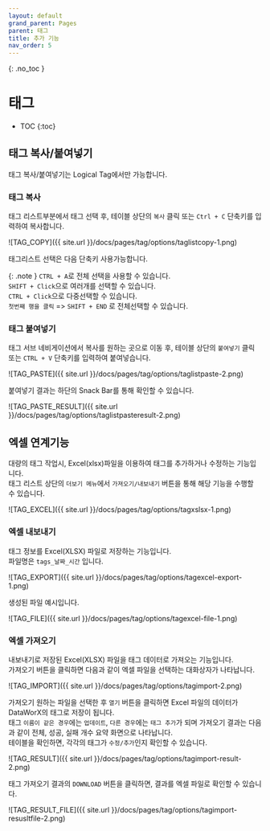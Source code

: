 ```yaml
---
layout: default
grand_parent: Pages
parent: 태그
title: 추가 기능
nav_order: 5
---
```


{: .no_toc }
# 태그

- TOC
{:toc}


## 태그 복사/붙여넣기  
  태그 복사/붙여넣기는 Logical Tag에서만 가능합니다.

  
### 태그 복사  
  태그 리스트부분에서 태그 선택 후, 테이블 상단의 `복사` 클릭 또는 `Ctrl + C` 단축키를 입력하여 복사합니다.

  ![TAG_COPY]({{ site.url }}/docs/pages/tag/options/taglistcopy-1.png)

  태그리스트 선택은 다음 단축키 사용가능합니다.

  {: .note }
  `CTRL + A`로 전체 선택을 사용할 수 있습니다.  
  `SHIFT + Click`으로 여러개를 선택할 수 있습니다.  
  `CTRL + Click`으로 다중선택할 수 있습니다.  
  `첫번째 행을 클릭` => `SHIFT + END` 로 전체선택할 수 있습니다.

### 태그 붙여넣기  
  태그 서브 네비게이션에서 복사를 원하는 곳으로 이동 후, 테이블 상단의 `붙여넣기` 클릭 또는 `CTRL + V` 단축키를 입력하여 붙여넣습니다.  

  ![TAG_PASTE]({{ site.url }}/docs/pages/tag/options/taglistpaste-2.png)

  붙여넣기 결과는 하단의 Snack Bar를 통해 확인할 수 있습니다.

  ![TAG_PASTE_RESULT]({{ site.url }}/docs/pages/tag/options/taglistpasteresult-2.png)

## 엑셀 연계기능  
대량의 태그 작업시, Excel(xlsx)파일을 이용하여 태그를 추가하거나 수정하는 기능입니다.  
태그 리스트 상단의 `더보기 메뉴`에서 `가져오기/내보내기` 버튼을 통해 해당 기능을 수행할 수 있습니다.

![TAG_EXCEL]({{ site.url }}/docs/pages/tag/options/tagxslsx-1.png)

### 엑셀 내보내기  
태그 정보를 Excel(XLSX) 파일로 저장하는 기능입니다.  
파일명은 `tags_날짜_시간` 입니다.  

![TAG_EXPORT]({{ site.url }}/docs/pages/tag/options/tagexcel-export-1.png)

생성된 파일 예시입니다.  

![TAG_FILE]({{ site.url }}/docs/pages/tag/options/tagexcel-file-1.png)

### 엑셀 가져오기  

내보내기로 저장된 Excel(XLSX) 파일을 태그 데이터로 가져오는 기능입니다.  
가져오기 버튼을 클릭하면 다음과 같이 엑셀 파일을 선택하는 대화상자가 나타납니다.  

![TAG_IMPORT]({{ site.url }}/docs/pages/tag/options/tagimport-2.png)

가져오기 원하는 파일을 선택한 후 `열기` 버튼을 클릭하면 Excel 파일의 데이터가 DataWorX의 태그로 저장이 됩니다.  
태그 `이름이 같은 경우`에는 `업데이트`, `다른 경우`에는 `태그 추가`가 되며 가져오기 결과는 다음과 같이 전체, 성공, 실패 개수 요약 화면으로 나타납니다.  
테이블을 확인하면, 각각의 태그가 `수정/추가`인지 확인할 수 있습니다.  

![TAG_RESULT]({{ site.url }}/docs/pages/tag/options/tagimport-result-2.png)

태그 가져오기 결과의 `DOWNLOAD` 버튼을 클릭하면, 결과를 엑셀 파일로 확인할 수 있습니다.

![TAG_RESULT_FILE]({{ site.url }}/docs/pages/tag/options/tagimport-resusltfile-2.png)





